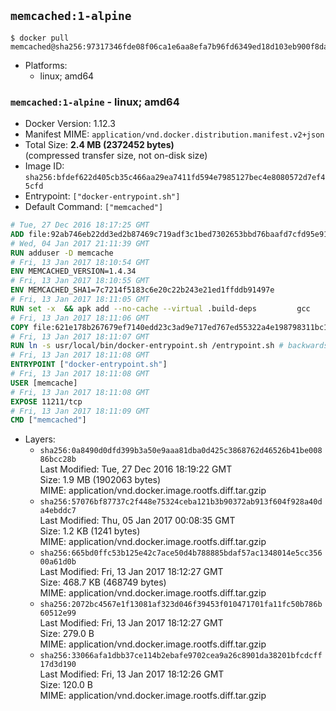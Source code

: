 ## `memcached:1-alpine`

```console
$ docker pull memcached@sha256:97317346fde08f06ca1e6aa8efa7b96fd6349ed18d103eb900f8dac75a577ac8
```

-	Platforms:
	-	linux; amd64

### `memcached:1-alpine` - linux; amd64

-	Docker Version: 1.12.3
-	Manifest MIME: `application/vnd.docker.distribution.manifest.v2+json`
-	Total Size: **2.4 MB (2372452 bytes)**  
	(compressed transfer size, not on-disk size)
-	Image ID: `sha256:bfdef622d405cb35c466aa29ea7411fd594e7985127bec4e8080572d7ef45cfd`
-	Entrypoint: `["docker-entrypoint.sh"]`
-	Default Command: `["memcached"]`

```dockerfile
# Tue, 27 Dec 2016 18:17:25 GMT
ADD file:92ab746eb22dd3ed2b87469c719adf3c1bed7302653bbd76baafd7cfd95e911e in / 
# Wed, 04 Jan 2017 21:11:39 GMT
RUN adduser -D memcache
# Fri, 13 Jan 2017 18:10:54 GMT
ENV MEMCACHED_VERSION=1.4.34
# Fri, 13 Jan 2017 18:10:55 GMT
ENV MEMCACHED_SHA1=7c7214f5183c6e20c22b243e21ed1ffddb91497e
# Fri, 13 Jan 2017 18:11:05 GMT
RUN set -x 	&& apk add --no-cache --virtual .build-deps 		gcc 		libc-dev 		libevent-dev 		linux-headers 		make 		perl 		tar 	&& wget -O memcached.tar.gz "http://memcached.org/files/memcached-$MEMCACHED_VERSION.tar.gz" 	&& echo "$MEMCACHED_SHA1  memcached.tar.gz" | sha1sum -c - 	&& mkdir -p /usr/src/memcached 	&& tar -xzf memcached.tar.gz -C /usr/src/memcached --strip-components=1 	&& rm memcached.tar.gz 	&& cd /usr/src/memcached 	&& ./configure 	&& make -j$(getconf _NPROCESSORS_ONLN) 	&& make install 	&& cd / && rm -rf /usr/src/memcached 	&& runDeps="$( 		scanelf --needed --nobanner --recursive /usr/local 			| awk '{ gsub(/,/, "\nso:", $2); print "so:" $2 }' 			| sort -u 			| xargs -r apk info --installed 			| sort -u 	)" 	&& apk add --virtual .memcached-rundeps $runDeps 	&& apk del .build-deps
# Fri, 13 Jan 2017 18:11:06 GMT
COPY file:621e178b267679ef7140edd23c3ad9e717ed767ed55322a4e198798311bc1d36 in /usr/local/bin/ 
# Fri, 13 Jan 2017 18:11:07 GMT
RUN ln -s usr/local/bin/docker-entrypoint.sh /entrypoint.sh # backwards compat
# Fri, 13 Jan 2017 18:11:08 GMT
ENTRYPOINT ["docker-entrypoint.sh"]
# Fri, 13 Jan 2017 18:11:08 GMT
USER [memcache]
# Fri, 13 Jan 2017 18:11:08 GMT
EXPOSE 11211/tcp
# Fri, 13 Jan 2017 18:11:09 GMT
CMD ["memcached"]
```

-	Layers:
	-	`sha256:0a8490d0dfd399b3a50e9aaa81dba0d425c3868762d46526b41be00886bcc28b`  
		Last Modified: Tue, 27 Dec 2016 18:19:22 GMT  
		Size: 1.9 MB (1902063 bytes)  
		MIME: application/vnd.docker.image.rootfs.diff.tar.gzip
	-	`sha256:57076bf87737c2f448e75324ceba121b3b90372ab913f604f928a40da4ebddc7`  
		Last Modified: Thu, 05 Jan 2017 00:08:35 GMT  
		Size: 1.2 KB (1241 bytes)  
		MIME: application/vnd.docker.image.rootfs.diff.tar.gzip
	-	`sha256:665bd0ffc53b125e42c7ace50d4b788885bdaf57ac1348014e5cc35600a61d0b`  
		Last Modified: Fri, 13 Jan 2017 18:12:27 GMT  
		Size: 468.7 KB (468749 bytes)  
		MIME: application/vnd.docker.image.rootfs.diff.tar.gzip
	-	`sha256:2072bc4567e1f13081af323d046f39453f010471701fa11fc50b786b60512e99`  
		Last Modified: Fri, 13 Jan 2017 18:12:27 GMT  
		Size: 279.0 B  
		MIME: application/vnd.docker.image.rootfs.diff.tar.gzip
	-	`sha256:33066afa1dbb37ce114b2ebafe9702cea9a26c8901da38201bfcdcff17d3d190`  
		Last Modified: Fri, 13 Jan 2017 18:12:26 GMT  
		Size: 120.0 B  
		MIME: application/vnd.docker.image.rootfs.diff.tar.gzip
